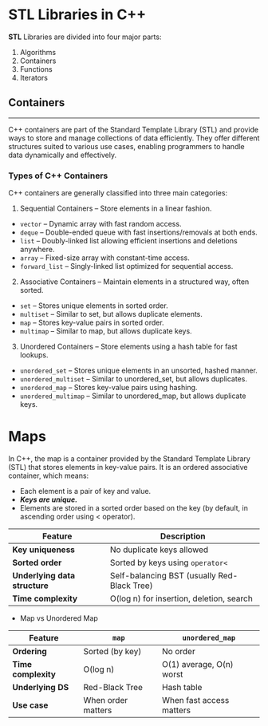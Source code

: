 # STL Libraries in C++

**STL** Libraries are divided into four major parts:

1. Algorithms
2. Containers
3. Functions
4. Iterators

## Containers

---

C++ containers are part of the Standard Template Library (STL) and provide ways to store and manage collections of data efficiently. They offer different structures suited to various use cases, enabling programmers to handle data dynamically and effectively.

### Types of C++ Containers

C++ containers are generally classified into three main categories:

1. Sequential Containers – Store elements in a linear fashion.

- `vector` – Dynamic array with fast random access.
- `deque` – Double-ended queue with fast insertions/removals at both ends.
- `list` – Doubly-linked list allowing efficient insertions and deletions anywhere.
- `array` – Fixed-size array with constant-time access.
- `forward_list` – Singly-linked list optimized for sequential access.

2. Associative Containers – Maintain elements in a structured way, often sorted.

- `set` – Stores unique elements in sorted order.
- `multiset` – Similar to set, but allows duplicate elements.
- `map` – Stores key-value pairs in sorted order.
- `multimap` – Similar to map, but allows duplicate keys.

3. Unordered Containers – Store elements using a hash table for fast lookups.

- `unordered_set` – Stores unique elements in an unsorted, hashed manner.
- `unordered_multiset` – Similar to unordered_set, but allows duplicates.
- `unordered_map` – Stores key-value pairs using hashing.
- `unordered_multimap` – Similar to unordered_map, but allows duplicate keys.

# Maps

In C++, the map is a container provided by the Standard Template Library (STL) that stores elements in key-value pairs. It is an ordered associative container, which means:

- Each element is a pair of key and value.
- **_Keys are unique._**
- Elements are stored in a sorted order based on the key (by default, in ascending order using < operator).

| Feature                       | Description                                 |
| ----------------------------- | ------------------------------------------- |
| **Key uniqueness**            | No duplicate keys allowed                   |
| **Sorted order**              | Sorted by keys using `operator<`            |
| **Underlying data structure** | Self-balancing BST (usually Red-Black Tree) |
| **Time complexity**           | O(log n) for insertion, deletion, search    |

- Map vs Unordered Map

| Feature             | `map`              | `unordered_map`          |
| ------------------- | ------------------ | ------------------------ |
| **Ordering**        | Sorted (by key)    | No order                 |
| **Time complexity** | O(log n)           | O(1) average, O(n) worst |
| **Underlying DS**   | Red-Black Tree     | Hash table               |
| **Use case**        | When order matters | When fast access matters |
